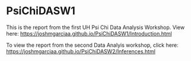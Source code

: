 # PsiChiDASW1
This is the report from the first UH Psi Chi Data Analysis Workshop. View here: https://joshmgarciaa.github.io/PsiChiDASW1/Introduction.html

To view the report from the second Data Analyis workshop, click here: https://joshmgarciaa.github.io/PsiChiDASW2/Inferences.html
